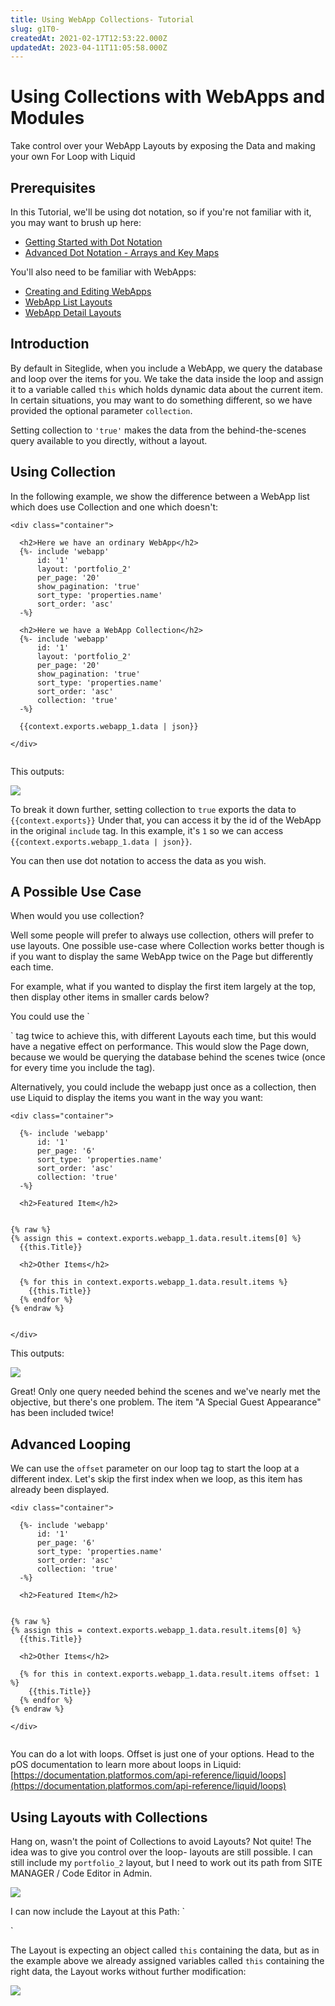 ```yaml
---
title: Using WebApp Collections- Tutorial
slug: g1T0-
createdAt: 2021-02-17T12:53:22.000Z
updatedAt: 2023-04-11T11:05:58.000Z
---
```


# Using Collections with WebApps and Modules

Take control over your WebApp Layouts by exposing the Data and making your own For Loop with Liquid

## Prerequisites

In this Tutorial, we'll be using dot notation, so if you're not familiar with it, you may want to brush up here:

* [Getting Started with Dot Notation](https://developers.siteglide.com/tutorial)
* [Advanced Dot Notation - Arrays and Key Maps](https://developers.siteglide.com/advanced-arrays-and-key-maps-tutorial)

You'll also need to be familiar with WebApps:

* [Creating and Editing WebApps](https://help.siteglide.com/article/126-webapps-getting-started#2-creating-and-editing-items)
* [WebApp List Layouts](https://developers.siteglide.com/webapp-list-layouts)
* [WebApp Detail Layouts](https://developers.siteglide.com/webapp-detail-layouts)

## Introduction

By default in Siteglide, when you include a WebApp, we query the database and loop over the items for you. We take the data inside the loop and assign it to a variable called `this` which holds dynamic data about the current item. In certain situations, you may want to do something different, so we have provided the optional parameter `collection`.

Setting collection to `'true'` makes the data from the behind-the-scenes query available to you directly, without a layout.

## Using Collection

In the following example, we show the difference between a WebApp list which does use Collection and one which doesn't:

```liquid
<div class="container">

  <h2>Here we have an ordinary WebApp</h2>
  {%- include 'webapp'
      id: '1'
      layout: 'portfolio_2'
      per_page: '20'
      show_pagination: 'true'
      sort_type: 'properties.name'
      sort_order: 'asc' 
  -%}
  
  <h2>Here we have a WebApp Collection</h2>
  {%- include 'webapp'
      id: '1'
      layout: 'portfolio_2'
      per_page: '20'
      show_pagination: 'true'
      sort_type: 'properties.name'
      sort_order: 'asc'
      collection: 'true' 
  -%}
  
  {{context.exports.webapp_1.data | json}}
  
</div>


```

This outputs:

![](https://downloads.intercomcdn.com/i/o/170957349/28a44da8e57c6c597c0fa956/image.png)

To break it down further, setting collection to `true` exports the data to `{{context.exports}}` Under that, you can access it by the id of the WebApp in the original `include` tag. In this example, it's `1` so we can access `{{context.exports.webapp_1.data | json}}`.

You can then use dot notation to access the data as you wish.

## A Possible Use Case

When would you use collection?

Well some people will prefer to always use collection, others will prefer to use layouts. One possible use-case where Collection works better though is if you want to display the same WebApp twice on the Page but differently each time.

For example, what if you wanted to display the first item largely at the top, then display other items in smaller cards below?

You could use the \`

\` tag twice to achieve this, with different Layouts each time, but this would have a negative effect on performance. This would slow the Page down, because we would be querying the database behind the scenes twice (once for every time you include the tag).

Alternatively, you could include the webapp just once as a collection, then use Liquid to display the items you want in the way you want:

```liquid
<div class="container">

  {%- include 'webapp'
      id: '1'
      per_page: '6'
      sort_type: 'properties.name'
      sort_order: 'asc'
      collection: 'true' 
  -%}

  <h2>Featured Item</h2>
  
  
{% raw %}
{% assign this = context.exports.webapp_1.data.result.items[0] %}
  {{this.Title}}
  
  <h2>Other Items</h2>
  
  {% for this in context.exports.webapp_1.data.result.items %}
    {{this.Title}}
  {% endfor %}
{% endraw %}

  
</div>

```

This outputs:

![](https://downloads.intercomcdn.com/i/o/170961170/0dbe4c889cb38d1ea6abd650/image.png)

Great! Only one query needed behind the scenes and we've nearly met the objective, but there's one problem. The item "A Special Guest Appearance" has been included twice!

## Advanced Looping

We can use the `offset` parameter on our loop tag to start the loop at a different index. Let's skip the first index when we loop, as this item has already been displayed.

```liquid
<div class="container">

  {%- include 'webapp'
      id: '1'
      per_page: '6'
      sort_type: 'properties.name'
      sort_order: 'asc'
      collection: 'true' 
  -%}

  <h2>Featured Item</h2>
  
  
{% raw %}
{% assign this = context.exports.webapp_1.data.result.items[0] %}
  {{this.Title}}
  
  <h2>Other Items</h2>
  
  {% for this in context.exports.webapp_1.data.result.items offset: 1 %}
    {{this.Title}}
  {% endfor %}
{% endraw %}
  
</div>


```

You can do a lot with loops. Offset is just one of your options. Head to the pOS documentation to learn more about loops in Liquid: [https://documentation.platformos.com/api-reference/liquid/loops](https://documentation.platformos.com/api-reference/liquid/loops)

## Using Layouts with Collections

Hang on, wasn't the point of Collections to avoid Layouts? Not quite! The idea was to give you control over the loop- layouts are still possible. I can still include my `portfolio_2` layout, but I need to work out its path from SITE MANAGER / Code Editor in Admin.

![](https://downloads.intercomcdn.com/i/o/170964104/c1f3d4727c38bf6864313c84/image.png)

I can now include the Layout at this Path: \`

\`

The Layout is expecting an object called `this` containing the data, but as in the example above we already assigned variables called `this` containing the right data, the Layout works without further modification:

![](https://downloads.intercomcdn.com/i/o/170964628/57c17615b319870fae403c96/image.png)
